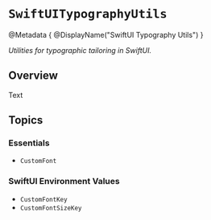 # ``SwiftUITypographyUtils``


@Metadata {
    @DisplayName("SwiftUI Typography Utils")
}


_Utilities for typographic tailoring in SwiftUI._


## Overview

<!--@START_MENU_TOKEN@-->Text<!--@END_MENU_TOKEN@-->


## Topics

### Essentials

- ``CustomFont``


### SwiftUI Environment Values

- ``CustomFontKey``
- ``CustomFontSizeKey``

